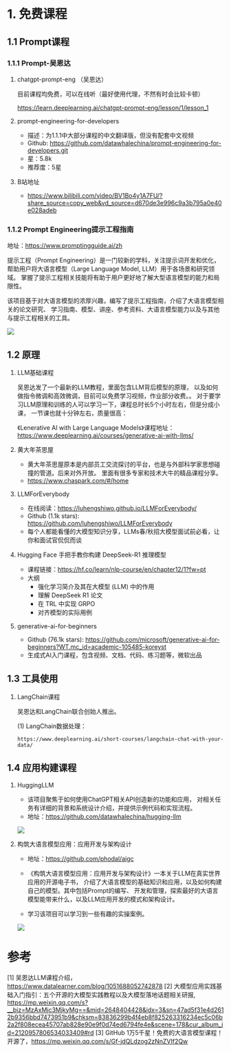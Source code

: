 # 1. 免费课程
## 1.1 Prompt课程
### 1.1.1 Prompt-吴恩达

1. chatgpt-prompt-eng （吴恩达）

    目前课程均免费，可以在线听（最好使用代理，不然有时会比较卡顿）

    https://learn.deeplearning.ai/chatgpt-prompt-eng/lesson/1/lesson_1

2. prompt-engineering-for-developers
   - 描述：为1.1.1中大部分课程的中文翻译版，但没有配套中文视频
   - Github: https://github.com/datawhalechina/prompt-engineering-for-developers.git
   - 星：5.8k
   - 推荐度：5星

3. B站地址
   - https://www.bilibili.com/video/BV1Bo4y1A7FU/?share_source=copy_web&vd_source=d670de3e996c9a3b795a0e40e028adeb

### 1.1.2 Prompt Engineering提示工程指南

地址：https://www.promptingguide.ai/zh

提示工程（Prompt Engineering）是一门较新的学科，关注提示词开发和优化，
帮助用户将大语言模型（Large Language Model, LLM）用于各场景和研究领域。 
掌握了提示工程相关技能将有助于用户更好地了解大型语言模型的能力和局限性。

该项目基于对大语言模型的浓厚兴趣，编写了提示工程指南，介绍了大语言模型相关的论文研究、
学习指南、模型、讲座、参考资料、大语言模型能力以及与其他与提示工程相关的工具。

![](.01_开源课程_images/生成提示工程.png)



## 1.2 原理

1. LLM基础课程

    吴恩达发了一个最新的LLM教程，里面包含LLM背后模型的原理，
    以及如何做指令微调和高效微调，目前可以免费学习视频，作业部分收费。。
    对于要学习LLM原理和训练的人可以学习一下，课程总时长5个小时左右，但是分成小课，
    一节课也就十分钟左右，质量很高：
    
    《Lenerative AI with Large Language Models》课程地址：
    https://www.deeplearning.ai/courses/generative-ai-with-llms/

2. 黄大年茶思屋

    - 黄大年茶思屋原本是内部员工交流探讨的平台，也是与外部科学家思想碰撞的管道。后来对外开放。
      里面有很多专家和技术大牛的精品课程分享。
    - https://www.chaspark.com/#/home   

3. LLMForEverybody
    - 在线阅读：https://luhengshiwo.github.io/LLMForEverybody/
    - Github (1.1k stars): https://github.com/luhengshiwo/LLMForEverybody
    - 每个人都能看懂的大模型知识分享，LLMs春/秋招大模型面试前必看，让你和面试官侃侃而谈

4. Hugging Face 手把手教你构建 DeepSeek-R1 推理模型
    - 课程链接：https://hf.co/learn/nlp-course/en/chapter12/1?fw=pt
    - 大纲
      - 强化学习简介及其在大模型 (LLM) 中的作用
      - 理解 DeepSeek R1 论文
      - 在 TRL 中实现 GRPO
      - 对齐模型的实际用例

5. generative-ai-for-beginners
   - Github (76.1k stars): https://github.com/microsoft/generative-ai-for-beginners?WT.mc_id=academic-105485-koreyst
   - 生成式AI入门课程，包含视频、文档、代码、练习题等，微软出品

## 1.3 工具使用 

1. LangChain课程

   吴恩达和LangChain联合创始人推出。
   
   (1) LangChain数据处理：
       
       https://www.deeplearning.ai/short-courses/langchain-chat-with-your-data/



## 1.4 应用构建课程

1. HuggingLLM

    - 该项目聚焦于如何使用ChatGPT相关API创造新的功能和应用，
      对相关任务有详细的背景和系统设计介绍，并提供示例代码和实现流程。
    - 地址：https://github.com/datawhalechina/hugging-llm
    
    ![](.01_开源课程_images/HuggingLLM课程.png)

2. 构筑大语言模型应用：应用开发与架构设计
  
   - 地址：https://github.com/phodal/aigc
   - 《构筑大语言模型应用：应用开发与架构设计》一本关于LLM在真实世界应用的开源电子书，
    介绍了大语言模型的基础知识和应用，以及如何构建自己的模型。其中包括Prompt的编写、
    开发和管理，探索最好的大语言模型能带来什么，以及LLM应用开发的模式和架构设计。
    
    - 学习该项目可以学习到一些有趣的实操案例。

    ![](.01_开源课程_images/构筑大语言模型应用.png)

# 参考
[1] 吴恩达LLM课程介绍，https://www.datalearner.com/blog/1051688052742878
[2] 大模型应用实践基础入门指引：五个开源的大模型实践教程以及大模型落地话题相关研报, 
    https://mp.weixin.qq.com/s?__biz=MzAxMjc3MjkyMg==&mid=2648404428&idx=3&sn=47ad5f31e4d2612b9356bbd7473951b9&chksm=83836299b4f4eb8f825263316234ec5c06b2a2f808ecea45707ab828e90e9f0d74ed6794fe4e&scene=178&cur_album_id=2120957806534033409#rd
[3] GitHub 1万5千星！免费的大语言模型课程！开源了，https://mp.weixin.qq.com/s/Gf-jdQLdzog2zNnZVIf2Qw
